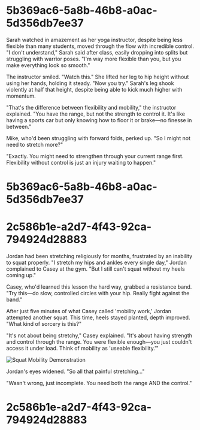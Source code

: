 

# 5b369ac6-5a8b-46b8-a0ac-5d356db7ee37

Sarah watched in amazement as her yoga instructor, despite being less flexible than many students, moved through the flow with incredible control. "I don't understand," Sarah said after class, easily dropping into splits but struggling with warrior poses. "I'm way more flexible than you, but you make everything look so smooth."

The instructor smiled. "Watch this." She lifted her leg to hip height without using her hands, holding it steady. "Now you try." Sarah's leg shook violently at half that height, despite being able to kick much higher with momentum.

"That's the difference between flexibility and mobility," the instructor explained. "You have the range, but not the strength to control it. It's like having a sports car but only knowing how to floor it or brake—no finesse in between."

Mike, who'd been struggling with forward folds, perked up. "So I might not need to stretch more?"

"Exactly. You might need to strengthen through your current range first. Flexibility without control is just an injury waiting to happen."

# 5b369ac6-5a8b-46b8-a0ac-5d356db7ee37



# 2c586b1e-a2d7-4f43-92ca-794924d28883

Jordan had been stretching religiously for months, frustrated by an inability to squat properly. "I stretch my hips and ankles every single day," Jordan complained to Casey at the gym. "But I still can't squat without my heels coming up."

Casey, who'd learned this lesson the hard way, grabbed a resistance band. "Try this—do slow, controlled circles with your hip. Really fight against the band."

After just five minutes of what Casey called 'mobility work,' Jordan attempted another squat. This time, heels stayed planted, depth improved. "What kind of sorcery is this?"

"It's not about being stretchy," Casey explained. "It's about having strength and control through the range. You were flexible enough—you just couldn't access it under load. Think of mobility as 'useable flexibility.'"

![Squat Mobility Demonstration](/images/knowledge-base/9ba7b812-9dad-11d1-80b4-00c04fd430c8/squat-mobility-demo.png)

Jordan's eyes widened. "So all that painful stretching..."

"Wasn't wrong, just incomplete. You need both the range AND the control."

# 2c586b1e-a2d7-4f43-92ca-794924d28883

